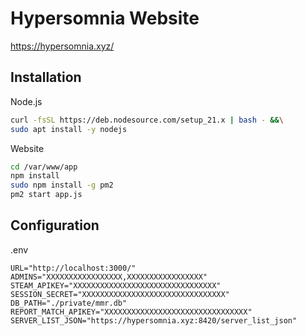 # Hypersomnia Website
https://hypersomnia.xyz/

## Installation
Node.js
```bash
curl -fsSL https://deb.nodesource.com/setup_21.x | bash - &&\
sudo apt install -y nodejs
```

Website
```bash
cd /var/www/app
npm install
sudo npm install -g pm2
pm2 start app.js
```

## Configuration
.env
```env
URL="http://localhost:3000/"
ADMINS="XXXXXXXXXXXXXXXXX,XXXXXXXXXXXXXXXXX"
STEAM_APIKEY="XXXXXXXXXXXXXXXXXXXXXXXXXXXXXXXX"
SESSION_SECRET="XXXXXXXXXXXXXXXXXXXXXXXXXXXXXXXX"
DB_PATH="./private/mmr.db"
REPORT_MATCH_APIKEY="XXXXXXXXXXXXXXXXXXXXXXXXXXXXXXXX"
SERVER_LIST_JSON="https://hypersomnia.xyz:8420/server_list_json"
```
